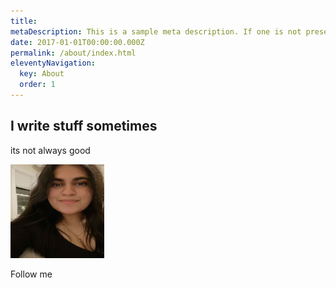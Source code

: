 ```yaml
---
title: 
metaDescription: This is a sample meta description. If one is not present in your page/post's front matter, the default metadata.desciption will be used instead.
date: 2017-01-01T00:00:00.000Z
permalink: /about/index.html
eleventyNavigation:
  key: About
  order: 1
---
```


## I write stuff sometimes 
its not always good

<img class="left" src="/static/img/profile.jpeg" width="150" height="150">



   <a> Follow me  </a>
  <a href="https://twitter.com/sillygrinch" class="fa fa-twitter"></a>
  <a href="https://www.linkedin.com/in/maitreyeemjoshi/" class="fa fa-linkedin"></a> 
  <a href="https://www.instagram.com/maitreye.joshi/" class="fa fa-instagram"></a>
  <a href="https://github.com/sillygrinch" class="fa fa-github"></a>
  <a href="https://github.com/sillygrinch/resume/blob/master/Maitreyee%20Joshi%20COOP%20SPRING%202021%20preview%20(Edited)%20.pdf" class="fa fa-file"></a>




